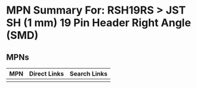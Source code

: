 



# MPN Summary For: RSH19RS > JST SH (1 mm) 19 Pin Header Right Angle (SMD)

## MPNs
  

|MPN|Direct Links|Search Links|
| :--- | :--- | :--- |
||||
